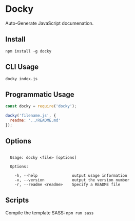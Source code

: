 # Docky
Auto-Generate JavaScript documenation.

## Install
`npm install -g docky`

## CLI Usage
`docky index.js`

## Programmatic Usage
```javascript
const docky = require('docky');

docky('filename.js', {
  readme: '../README.md'
});
```

## Options
```shell

  Usage: docky <file> [options]

  Options:

    -h, --help               output usage information
    -v, --version            output the version number
    -r, --readme <readme>    Specify a README file
```

## Scripts
Compile the template SASS:
`npm run sass`
